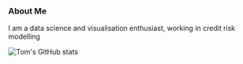 ### About Me

I am a data science and visualisation enthusiast, working in credit risk modelling

![Tom's GitHub stats](https://github-readme-stats.vercel.app/api?username=tilchef&hide=contribs,prs)
